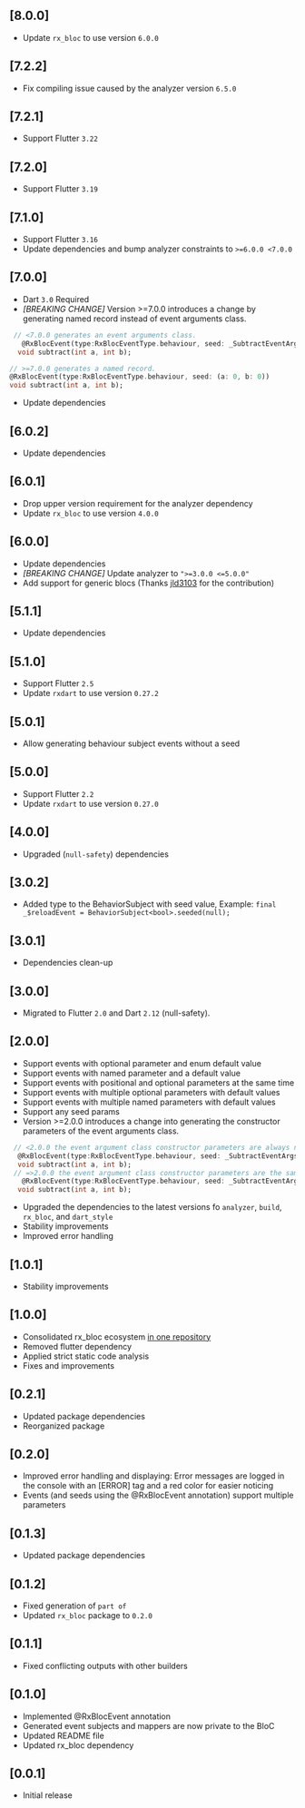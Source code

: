 ## [8.0.0]
* Update `rx_bloc` to use version `6.0.0`

## [7.2.2]
* Fix compiling issue caused by the analyzer version `6.5.0`

## [7.2.1]
* Support Flutter `3.22`

## [7.2.0]
* Support Flutter `3.19`

## [7.1.0]
* Support Flutter `3.16`
* Update dependencies and bump analyzer constraints to `>=6.0.0 <7.0.0` 

## [7.0.0]
* Dart `3.0` Required
* _[BREAKING CHANGE]_ Version >=7.0.0 introduces a change by generating named record instead of event arguments class.
```dart
 // <7.0.0 generates an event arguments class.
   @RxBlocEvent(type:RxBlocEventType.behaviour, seed: _SubtractEventArgs(0, 0))
  void subtract(int a, int b);

// >=7.0.0 generates a named record.
@RxBlocEvent(type:RxBlocEventType.behaviour, seed: (a: 0, b: 0))
void subtract(int a, int b);
  ```
* Update dependencies

## [6.0.2]
* Update dependencies

## [6.0.1]
* Drop upper version requirement for the analyzer dependency
* Update `rx_bloc` to use version `4.0.0`

## [6.0.0]
* Update dependencies
* _[BREAKING CHANGE]_ Update analyzer to `">=3.0.0 <=5.0.0"`
* Add support for generic blocs (Thanks [jld3103](https://github.com/jld3103) for the contribution)

## [5.1.1]
* Update dependencies 

## [5.1.0] 
* Support Flutter `2.5`
* Update `rxdart` to use version `0.27.2`

## [5.0.1] 
* Allow generating behaviour subject events without a seed

## [5.0.0] 
* Support Flutter `2.2`
* Update `rxdart` to use version `0.27.0`

## [4.0.0] 
* Upgraded (`null-safety`) dependencies

## [3.0.2] 
* Added type to the BehaviorSubject with seed value, Example: `final _$reloadEvent = BehaviorSubject<bool>.seeded(null);`

## [3.0.1] 
* Dependencies clean-up

## [3.0.0]
* Migrated to Flutter `2.0` and Dart `2.12` (null-safety).

## [2.0.0] 
* Support events with optional parameter and enum default value
* Support events with named parameter and a default value
* Support events with positional and optional parameters at the same time
* Support events with multiple optional parameters with default values
* Support events with multiple named parameters with default values
* Support any seed params
* Version >=2.0.0 introduces a change into generating the constructor parameters of the event arguments class.
```dart
 // <2.0.0 the event argument class constructor parameters are always named.
  @RxBlocEvent(type:RxBlocEventType.behaviour, seed: _SubtractEventArgs(a:0, b:0))
  void subtract(int a, int b);
 // =>2.0.0 the event argument class constructor parameters are the same how they are defined for the event method.
   @RxBlocEvent(type:RxBlocEventType.behaviour, seed: _SubtractEventArgs(0, 0))
  void subtract(int a, int b);
  ```
 * Upgraded the dependencies to the latest versions fo `analyzer`, `build`, `rx_bloc`, and `dart_style`
 * Stability improvements
 * Improved error handling

## [1.0.1] 
* Stability improvements

## [1.0.0] 
* Consolidated rx_bloc ecosystem [in one repository](https://github.com/Prime-Holding/rx_bloc)
* Removed flutter dependency
* Applied strict static code analysis
* Fixes and improvements

## [0.2.1] 
* Updated package dependencies
* Reorganized package

## [0.2.0]

* Improved error handling and displaying:
  Error messages are logged in the console with an [ERROR] tag and a red color for easier noticing
* Events (and seeds using the @RxBlocEvent annotation) support multiple parameters

## [0.1.3] 

* Updated package dependencies

## [0.1.2]

* Fixed generation of `part of` 
* Updated `rx_bloc` package to `0.2.0`

## [0.1.1]

* Fixed conflicting outputs with other builders

## [0.1.0] 

* Implemented @RxBlocEvent annotation
* Generated event subjects and mappers are now private to the BloC
* Updated README file
* Updated rx_bloc dependency

## [0.0.1] 

* Initial release
